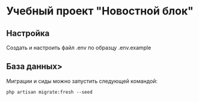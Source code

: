 # Учебный проект "Новостной блок"

## Настройка
Создать и настроить файл .env по образцу .env.example

## База данных>
Миграции и сиды можно запустить следующей командой:

```shell
php artisan migrate:fresh --seed
```
